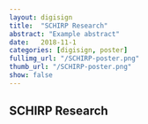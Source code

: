 ```yaml
---
layout: digisign
title:  "SCHIRP Research"
abstract: "Example abstract"
date:   2018-11-1
categories: [digisign, poster]
fullimg_url: "/SCHIRP-poster.png"
thumb_url: "/SCHIRP-poster.png"
show: false
---
```

## SCHIRP Research
